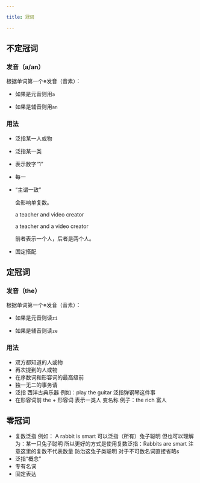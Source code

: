 ```yaml
---

title: 冠词

---
```


## 不定冠词

### 发音（a/an）

根据单词第一个※发音（音素）：

- 如果是元音则用`a`

- 如果是辅音则用`an`
### 用法

- 泛指某一人或物
- 泛指某一类
- 表示数字“1”
- 每一
- “主谓一致”

	会影响单复数。

	a teacher and video creator

	a teacher and a video creator

	前者表示一个人，后者是两个人。
	
- 固定搭配

## 定冠词

### 发音（the）

根据单词第一个※发音（音素）：

- 如果是元音则读`zi`

- 如果是辅音则读`ze`
### 用法

- 双方都知道的人或物
- 再次提到的人或物
- 在序数词和形容词的最高级前
- 独一无二的事务请
- 泛指
	西洋古典乐器
	例如：play the guitar
	泛指弹钢琴这件事
- 在形容词前
	the + 形容词 表示一类人 变名称
	例子：the rich 富人

## 零冠词

-  复数泛指
	例如：
	A rabbit is smart
	可以泛指（所有）兔子聪明
	但也可以理解为：某一只兔子聪明
	所以更好的方式是使用复数泛指：Rabbits are smart
	注意这里的复数不代表数量
	防治这兔子类聪明
	对于不可数名词直接省略s
- 泛指“概念”
- 专有名词
- 固定表达